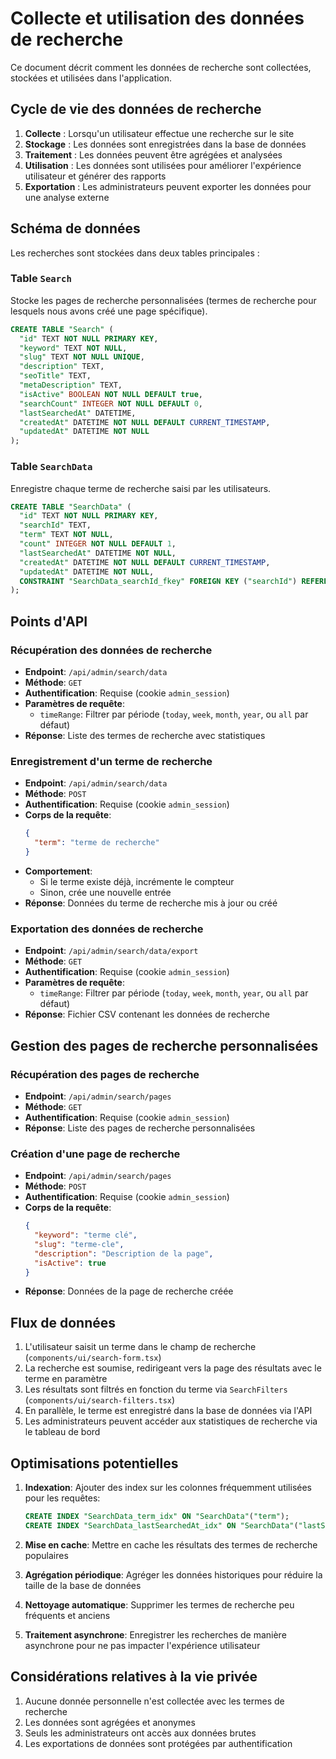 # Collecte et utilisation des données de recherche

Ce document décrit comment les données de recherche sont collectées, stockées et utilisées dans l'application.

## Cycle de vie des données de recherche

1. **Collecte** : Lorsqu'un utilisateur effectue une recherche sur le site
2. **Stockage** : Les données sont enregistrées dans la base de données
3. **Traitement** : Les données peuvent être agrégées et analysées
4. **Utilisation** : Les données sont utilisées pour améliorer l'expérience utilisateur et générer des rapports
5. **Exportation** : Les administrateurs peuvent exporter les données pour une analyse externe

## Schéma de données

Les recherches sont stockées dans deux tables principales :

### Table `Search`

Stocke les pages de recherche personnalisées (termes de recherche pour lesquels nous avons créé une page spécifique).

```sql
CREATE TABLE "Search" (
  "id" TEXT NOT NULL PRIMARY KEY,
  "keyword" TEXT NOT NULL,
  "slug" TEXT NOT NULL UNIQUE,
  "description" TEXT,
  "seoTitle" TEXT,
  "metaDescription" TEXT,
  "isActive" BOOLEAN NOT NULL DEFAULT true,
  "searchCount" INTEGER NOT NULL DEFAULT 0,
  "lastSearchedAt" DATETIME,
  "createdAt" DATETIME NOT NULL DEFAULT CURRENT_TIMESTAMP,
  "updatedAt" DATETIME NOT NULL
);
```

### Table `SearchData`

Enregistre chaque terme de recherche saisi par les utilisateurs.

```sql
CREATE TABLE "SearchData" (
  "id" TEXT NOT NULL PRIMARY KEY,
  "searchId" TEXT,
  "term" TEXT NOT NULL,
  "count" INTEGER NOT NULL DEFAULT 1,
  "lastSearchedAt" DATETIME NOT NULL,
  "createdAt" DATETIME NOT NULL DEFAULT CURRENT_TIMESTAMP,
  "updatedAt" DATETIME NOT NULL,
  CONSTRAINT "SearchData_searchId_fkey" FOREIGN KEY ("searchId") REFERENCES "Search" ("id") ON DELETE SET NULL ON UPDATE CASCADE
);
```

## Points d'API

### Récupération des données de recherche

- **Endpoint**: `/api/admin/search/data`
- **Méthode**: `GET`
- **Authentification**: Requise (cookie `admin_session`)
- **Paramètres de requête**:
  - `timeRange`: Filtrer par période (`today`, `week`, `month`, `year`, ou `all` par défaut)
- **Réponse**: Liste des termes de recherche avec statistiques

### Enregistrement d'un terme de recherche

- **Endpoint**: `/api/admin/search/data`
- **Méthode**: `POST`
- **Authentification**: Requise (cookie `admin_session`)
- **Corps de la requête**:
  ```json
  {
    "term": "terme de recherche"
  }
  ```
- **Comportement**:
  - Si le terme existe déjà, incrémente le compteur
  - Sinon, crée une nouvelle entrée
- **Réponse**: Données du terme de recherche mis à jour ou créé

### Exportation des données de recherche

- **Endpoint**: `/api/admin/search/data/export`
- **Méthode**: `GET`
- **Authentification**: Requise (cookie `admin_session`)
- **Paramètres de requête**:
  - `timeRange`: Filtrer par période (`today`, `week`, `month`, `year`, ou `all` par défaut)
- **Réponse**: Fichier CSV contenant les données de recherche

## Gestion des pages de recherche personnalisées

### Récupération des pages de recherche

- **Endpoint**: `/api/admin/search/pages`
- **Méthode**: `GET`
- **Authentification**: Requise (cookie `admin_session`)
- **Réponse**: Liste des pages de recherche personnalisées

### Création d'une page de recherche

- **Endpoint**: `/api/admin/search/pages`
- **Méthode**: `POST`
- **Authentification**: Requise (cookie `admin_session`)
- **Corps de la requête**:
  ```json
  {
    "keyword": "terme clé",
    "slug": "terme-cle",
    "description": "Description de la page",
    "isActive": true
  }
  ```
- **Réponse**: Données de la page de recherche créée

## Flux de données

1. L'utilisateur saisit un terme dans le champ de recherche (`components/ui/search-form.tsx`)
2. La recherche est soumise, redirigeant vers la page des résultats avec le terme en paramètre
3. Les résultats sont filtrés en fonction du terme via `SearchFilters` (`components/ui/search-filters.tsx`)
4. En parallèle, le terme est enregistré dans la base de données via l'API
5. Les administrateurs peuvent accéder aux statistiques de recherche via le tableau de bord

## Optimisations potentielles

1. **Indexation**: Ajouter des index sur les colonnes fréquemment utilisées pour les requêtes:
   ```sql
   CREATE INDEX "SearchData_term_idx" ON "SearchData"("term");
   CREATE INDEX "SearchData_lastSearchedAt_idx" ON "SearchData"("lastSearchedAt");
   ```

2. **Mise en cache**: Mettre en cache les résultats des termes de recherche populaires

3. **Agrégation périodique**: Agréger les données historiques pour réduire la taille de la base de données

4. **Nettoyage automatique**: Supprimer les termes de recherche peu fréquents et anciens

5. **Traitement asynchrone**: Enregistrer les recherches de manière asynchrone pour ne pas impacter l'expérience utilisateur

## Considérations relatives à la vie privée

1. Aucune donnée personnelle n'est collectée avec les termes de recherche
2. Les données sont agrégées et anonymes
3. Seuls les administrateurs ont accès aux données brutes
4. Les exportations de données sont protégées par authentification 